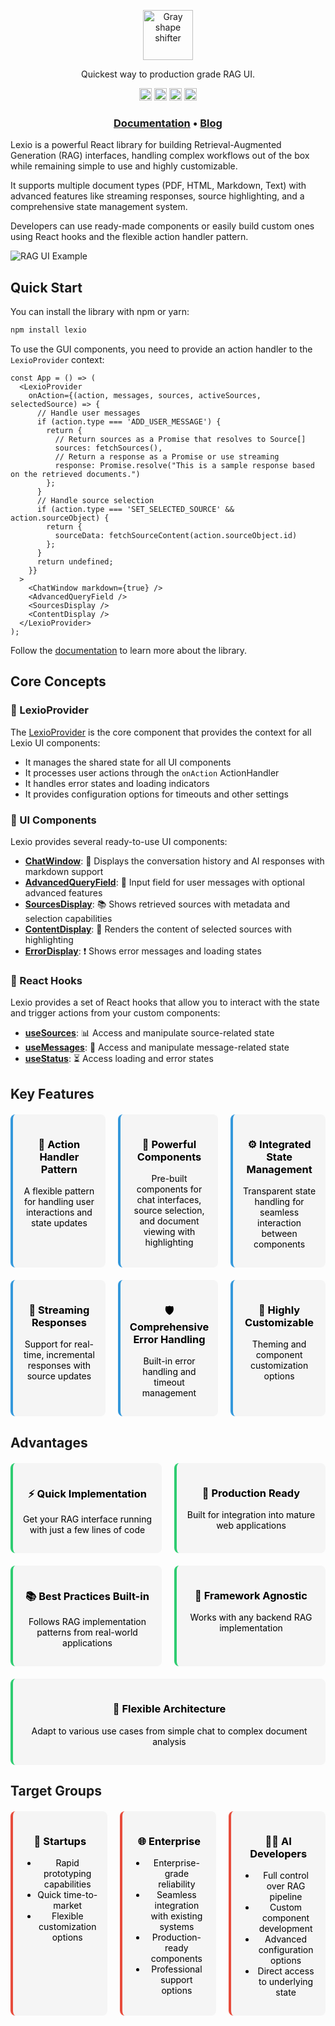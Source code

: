 <p align="center"><a href="https://renumics.com/lexio-ui"><img src="lexio/src/stories/assets/lexio logo transparent.png" alt="Gray shape shifter" height="80"/></a></p>

<p align="center">Quickest way to production grade RAG UI. </p>

<p align="center">
<a href="https://github.com/Renumics/lexio/blob/main/LICENSE"><img src="https://img.shields.io/github/license/renumics/lexio" height="20"/></a>
  <a href="README.md"><img src="https://img.shields.io/github/actions/workflow/status/Renumics/lexio/check.yml" height="20"/></a>
  <a href="https://www.npmjs.com/package/lexio"><img src="https://img.shields.io/npm/v/lexio" height="20"/></a>
  <a href="https://pypi.org/project/lexio/"><img src="https://img.shields.io/pypi/v/lexio" height="20"/></a>
</p>

<h3 align="center">
<a href="https://renumics.com/lexio-ui"><b>Documentation</b></a> &bull;
<a href="https://renumics.com/blog/"><b>Blog</b></a>
</h3>

Lexio is a powerful React library for building Retrieval-Augmented Generation (RAG) interfaces, handling complex workflows out of the box while remaining simple to use and highly customizable.

It supports multiple document types (PDF, HTML, Markdown, Text) with advanced features like streaming responses, source highlighting, and a comprehensive state management system.

Developers can use ready-made components or easily build custom ones using React hooks and the flexible action handler pattern.

![RAG UI Example](lexio/src/stories/assets/shot_lexio_llama_index.png)

## Quick Start

You can install the library with npm or yarn:

```bash
npm install lexio
```

To use the GUI components, you need to provide an action handler to the `LexioProvider` context:

```tsx
const App = () => (
  <LexioProvider
    onAction={(action, messages, sources, activeSources, selectedSource) => {
      // Handle user messages
      if (action.type === 'ADD_USER_MESSAGE') {
        return {
          // Return sources as a Promise that resolves to Source[]
          sources: fetchSources(),
          // Return a response as a Promise or use streaming
          response: Promise.resolve("This is a sample response based on the retrieved documents.")
        };
      }
      // Handle source selection
      if (action.type === 'SET_SELECTED_SOURCE' && action.sourceObject) {
        return {
          sourceData: fetchSourceContent(action.sourceObject.id)
        };
      }
      return undefined;
    }}
  >
    <ChatWindow markdown={true} />
    <AdvancedQueryField />
    <SourcesDisplay />
    <ContentDisplay />
  </LexioProvider>
);
```

Follow the [documentation](https://renumics.com/lexio/) to learn more about the library.

## Core Concepts

### 🔄 LexioProvider

The [LexioProvider](lexio%2Flib%2Fcomponents%2FLexioProvider%2Fprovider.tsx) is the core component that provides the context for all Lexio UI components:
- It manages the shared state for all UI components
- It processes user actions through the `onAction` ActionHandler
- It handles error states and loading indicators
- It provides configuration options for timeouts and other settings

### 🧩 UI Components 

Lexio provides several ready-to-use UI components:

- **[ChatWindow](lexio%2Flib%2Fcomponents%2FChatWindow%2FChatWindow.tsx)**: 💬 Displays the conversation history and AI responses with markdown support
- **[AdvancedQueryField](lexio%2Flib%2Fcomponents%2FAdvancedQueryField%2FAdvancedQueryField.tsx)**: 📝 Input field for user messages with optional advanced features
- **[SourcesDisplay](lexio%2Flib%2Fcomponents%2FSourcesDisplay%2FSourcesDisplay.tsx)**: 📚 Shows retrieved sources with metadata and selection capabilities
- **[ContentDisplay](lexio%2Flib%2Fcomponents%2FContentDisplay%2FContentDisplay.tsx)**: 📄 Renders the content of selected sources with highlighting
- **[ErrorDisplay](lexio%2Flib%2Fcomponents%2FErrorDisplay%2FErrorDisplay.tsx)**: ❗ Shows error messages and loading states

### 🔗 React Hooks

Lexio provides a set of React hooks that allow you to interact with the state and trigger actions from your custom components:

- **[useSources](lexio%2Flib%2Fhooks%2Fhooks.ts)**: 📊 Access and manipulate source-related state
- **[useMessages](lexio%2Flib%2Fhooks%2Fhooks.ts)**: 💌 Access and manipulate message-related state
- **[useStatus](lexio%2Flib%2Fhooks%2Fhooks.ts)**: ⏳ Access loading and error states

## Key Features

<div align="center">
  <div style="display: grid; grid-template-columns: repeat(3, 1fr); gap: 20px; margin: 20px 0; color: #000;">
    <div style="background-color: #f5f5f5; border-radius: 8px; padding: 15px; border-left: 4px solid #3498db;">
      <h3>🔄 Action Handler Pattern</h3>
      <p style="color: #000;">A flexible pattern for handling user interactions and state updates</p>
    </div>
    <div style="background-color: #f5f5f5; border-radius: 8px; padding: 15px; border-left: 4px solid #3498db;">
      <h3>🧩 Powerful Components</h3>
      <p style="color: #000;">Pre-built components for chat interfaces, source selection, and document viewing with highlighting</p>
    </div>
    <div style="background-color: #f5f5f5; border-radius: 8px; padding: 15px; border-left: 4px solid #3498db;">
      <h3>⚙️ Integrated State Management</h3>
      <p style="color: #000;">Transparent state handling for seamless interaction between components</p>
    </div>
    <div style="background-color: #f5f5f5; border-radius: 8px; padding: 15px; border-left: 4px solid #3498db;">
      <h3>🌊 Streaming Responses</h3>
      <p style="color: #000;">Support for real-time, incremental responses with source updates</p>
    </div>
    <div style="background-color: #f5f5f5; border-radius: 8px; padding: 15px; border-left: 4px solid #3498db;">
      <h3>🛡️ Comprehensive Error Handling</h3>
      <p style="color: #000;">Built-in error handling and timeout management</p>
    </div>
    <div style="background-color: #f5f5f5; border-radius: 8px; padding: 15px; border-left: 4px solid #3498db;">
      <h3>🎨 Highly Customizable</h3>
      <p style="color: #000;">Theming and component customization options</p>
    </div>
  </div>
</div>

## Advantages

<div align="center">
  <div style="display: grid; grid-template-columns: repeat(2, 1fr); gap: 20px; margin: 20px 0; color: #000;">
    <div style="background-color: #f5f5f5; border-radius: 8px; padding: 15px; border-left: 4px solid #2ecc71;">
      <h3>⚡ Quick Implementation</h3>
      <p style="color: #000;">Get your RAG interface running with just a few lines of code</p>
    </div>
    <div style="background-color: #f5f5f5; border-radius: 8px; padding: 15px; border-left: 4px solid #2ecc71;">
      <h3>🚀 Production Ready</h3>
      <p style="color: #000;">Built for integration into mature web applications</p>
    </div>
    <div style="background-color: #f5f5f5; border-radius: 8px; padding: 15px; border-left: 4px solid #2ecc71;">
      <h3>📚 Best Practices Built-in</h3>
      <p style="color: #000;">Follows RAG implementation patterns from real-world applications</p>
    </div>
    <div style="background-color: #f5f5f5; border-radius: 8px; padding: 15px; border-left: 4px solid #2ecc71;">
      <h3>🔌 Framework Agnostic</h3>
      <p style="color: #000;">Works with any backend RAG implementation</p>
    </div>
  </div>
  <div style="background-color: #f5f5f5; border-radius: 8px; padding: 15px; border-left: 4px solid #2ecc71; max-width: 500px; margin: 0 auto; color: #000;">
    <h3>🧩 Flexible Architecture</h3>
    <p style="color: #000;">Adapt to various use cases from simple chat to complex document analysis</p>
  </div>
</div>

## Target Groups

<div align="center">
  <div style="display: grid; grid-template-columns: repeat(3, 1fr); gap: 20px; margin: 20px 0; color: #000;">
    <div style="background-color: #f5f5f5; border-radius: 8px; padding: 15px; border-left: 4px solid #e74c3c;">
      <h3>🚀 Startups</h3>
      <ul>
        <li style="color: #000;">Rapid prototyping capabilities</li>
        <li style="color: #000;">Quick time-to-market</li>
        <li style="color: #000;">Flexible customization options</li>
      </ul>
    </div>
    <div style="background-color: #f5f5f5; border-radius: 8px; padding: 15px; border-left: 4px solid #e74c3c;">
      <h3>🌐 Enterprise</h3>
      <ul>
        <li style="color: #000;">Enterprise-grade reliability</li>
        <li style="color: #000;">Seamless integration with existing systems</li>
        <li style="color: #000;">Production-ready components</li>
        <li style="color: #000;">Professional support options</li>
      </ul>
    </div>
    <div style="background-color: #f5f5f5; border-radius: 8px; padding: 15px; border-left: 4px solid #e74c3c;">
      <h3>👨‍💻 AI Developers</h3>
      <ul>
        <li style="color: #000;">Full control over RAG pipeline</li>
        <li style="color: #000;">Custom component development</li>
        <li style="color: #000;">Advanced configuration options</li>
        <li style="color: #000;">Direct access to underlying state</li>
      </ul>
    </div>
  </div>
</div>
